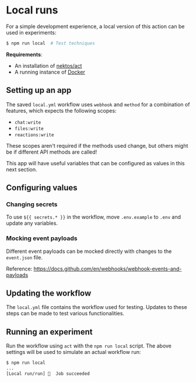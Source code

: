 # Local runs

For a simple development experience, a local version of this action can be used
in experiments:

```sh
$ npm run local  # Test techniques
```

**Requirements**:

- An installation of [nektos/act](https://github.com/nektos/act)
- A running instance of [Docker](https://www.docker.com)

## Setting up an app

The saved `local.yml` workflow uses `webhook` and `method` for a combination of
features, which expects the following scopes:

- `chat:write`
- `files:write`
- `reactions:write`

These scopes aren't required if the methods used change, but others might be if
different API methods are called!

This app will have useful variables that can be configured as values in this
next section.

## Configuring values

### Changing secrets

To use `${{ secrets.* }}` in the workflow, move `.env.example` to `.env` and
update any variables.

### Mocking event payloads

Different event payloads can be mocked directly with changes to the `event.json`
file.

Reference: https://docs.github.com/en/webhooks/webhook-events-and-payloads

## Updating the workflow

The `local.yml` file contains the workflow used for testing. Updates to these
steps can be made to test various functionalities.

## Running an experiment

Run the workflow using `act` with the `npm run local` script. The above settings
will be used to simulate an actual workflow run:

```sh
$ npm run local
...
[Local run/run] 🏁  Job succeeded
```

